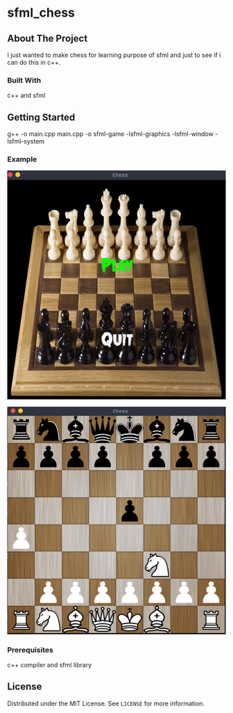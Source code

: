 # sfml_chess

<!-- ABOUT THE PROJECT -->
## About The Project

I just wanted to make chess for learning purpose of sfml and just to see
if i can do this in c++.

### Built With

c++ and sfml

<!-- GETTING STARTED -->
## Getting Started
g++ -o main.cpp main.cpp -o sfml-game -lsfml-graphics -lsfml-window -lsfml-system

### Example
![](opening.png)

![](example.png)
### Prerequisites

c++ compiler and sfml library

## License

Distributed under the MIT License. See `LICENSE` for more information.






